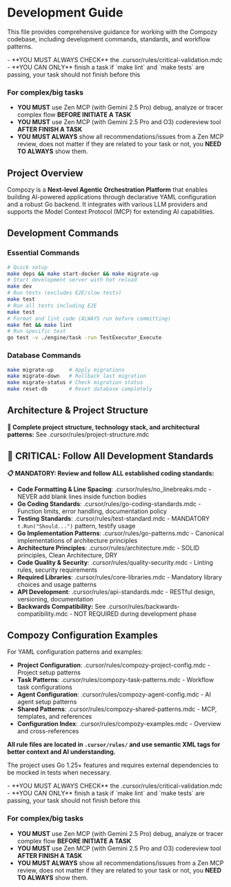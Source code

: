# Development Guide

This file provides comprehensive guidance for working with the Compozy codebase, including development commands, standards, and workflow patterns.

<critical>
- **YOU MUST ALWAYS CHECK** the .cursor/rules/critical-validation.mdc
- **YOU CAN ONLY** finish a task if `make lint` and `make tests` are passing, your task should not finish before this

### For complex/big tasks

- **YOU MUST** use Zen MCP (with Gemini 2.5 Pro) debug, analyze or tracer complex flow **BEFORE INITIATE A TASK**
- **YOU MUST** use Zen MCP (with Gemini 2.5 Pro and O3) codereview tool **AFTER FINISH A TASK**
- **YOU MUST ALWAYS** show all recommendations/issues from a Zen MCP review, does not matter if they are related to your task or not, you **NEED TO ALWAYS** show them.
  </critical>

## Project Overview

Compozy is a **Next-level Agentic Orchestration Platform** that enables building AI-powered applications through declarative YAML configuration and a robust Go backend. It integrates with various LLM providers and supports the Model Context Protocol (MCP) for extending AI capabilities.

## Development Commands

### Essential Commands

```bash
# Quick setup
make deps && make start-docker && make migrate-up
# Start development server with hot reload
make dev
# Run tests (excludes E2E/slow tests)
make test
# Run all tests including E2E
make test
# Format and lint code (ALWAYS run before committing)
make fmt && make lint
# Run specific test
go test -v ./engine/task -run TestExecutor_Execute
```

### Database Commands

```bash
make migrate-up     # Apply migrations
make migrate-down   # Rollback last migration
make migrate-status # Check migration status
make reset-db       # Reset database completely
```

## Architecture & Project Structure

**📁 Complete project structure, technology stack, and architectural patterns:** See .cursor/rules/project-structure.mdc

## 🚨 CRITICAL: Follow All Development Standards

**📋 MANDATORY: Review and follow ALL established coding standards:**

- **Code Formatting & Line Spacing**: .cursor/rules/no_linebreaks.mdc - NEVER add blank lines inside function bodies
- **Go Coding Standards**: .cursor/rules/go-coding-standards.mdc - Function limits, error handling, documentation policy
- **Testing Standards**: .cursor/rules/test-standard.mdc - MANDATORY `t.Run("Should...")` pattern, testify usage
- **Go Implementation Patterns**: .cursor/rules/go-patterns.mdc - Canonical implementations of architecture principles
- **Architecture Principles**: .cursor/rules/architecture.mdc - SOLID principles, Clean Architecture, DRY
- **Code Quality & Security**: .cursor/rules/quality-security.mdc - Linting rules, security requirements
- **Required Libraries**: .cursor/rules/core-libraries.mdc - Mandatory library choices and usage patterns
- **API Development**: .cursor/rules/api-standards.mdc - RESTful design, versioning, documentation
- **Backwards Compatibility:** See .cursor/rules/backwards-compatibility.mdc - NOT REQUIRED during development phase

## Compozy Configuration Examples

For YAML configuration patterns and examples:

- **Project Configuration**: .cursor/rules/compozy-project-config.mdc - Project setup patterns
- **Task Patterns**: .cursor/rules/compozy-task-patterns.mdc - Workflow task configurations
- **Agent Configuration**: .cursor/rules/compozy-agent-config.mdc - AI agent setup patterns
- **Shared Patterns**: .cursor/rules/compozy-shared-patterns.mdc - MCP, templates, and references
- **Configuration Index**: .cursor/rules/compozy-examples.mdc - Overview and cross-references

**All rule files are located in `.cursor/rules/` and use semantic XML tags for better context and AI understanding.**

The project uses Go 1.25+ features and requires external dependencies to be mocked in tests when necessary.

  <critical>
- **YOU MUST ALWAYS CHECK** the .cursor/rules/critical-validation.mdc
- **YOU CAN ONLY** finish a task if `make lint` and `make tests` are passing, your task should not finish before this

### For complex/big tasks

- **YOU MUST** use Zen MCP (with Gemini 2.5 Pro) debug, analyze or tracer complex flow **BEFORE INITIATE A TASK**
- **YOU MUST** use Zen MCP (with Gemini 2.5 Pro and O3) codereview tool **AFTER FINISH A TASK**
- **YOU MUST ALWAYS** show all recommendations/issues from a Zen MCP review, does not matter if they are related to your task or not, you **NEED TO ALWAYS** show them.
  </critical>

